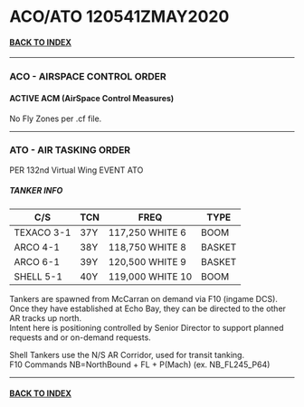 # ACO/ATO 120541ZMAY2020

#### [BACK TO INDEX](https://daviddcs.github.io/nttr/) 
---

### ACO - AIRSPACE CONTROL ORDER

#### ACTIVE ACM (AirSpace Control Measures)
No Fly Zones per .cf file.

---
### ATO - AIR TASKING ORDER  

PER 132nd Virtual Wing EVENT ATO

##### TANKER INFO

 | C/S | TCN | FREQ | TYPE 
 | - | - | - | - |
 | TEXACO 3-1 | 37Y | 117,250 WHITE 6 | BOOM
 | ARCO 4-1 | 38Y | 118,750 WHITE 8 | BASKET
 | ARCO 6-1 | 39Y | 120,500 WHITE 9 | BASKET
 | SHELL 5-1 | 40Y | 119,000 WHITE 10 | BOOM

Tankers are spawned from McCarran on demand via F10 (ingame DCS).
Once they have established at Echo Bay, they can be directed to the other AR tracks up north.  
Intent here is positioning controlled by Senior Director to support planned requests and or on-demand requests. 

Shell Tankers use the N/S AR Corridor, used for transit tanking.  
F10 Commands NB=NorthBound + FL + P(Mach) (ex. NB_FL245_P64)  

---
#### [BACK TO INDEX](https://daviddcs.github.io/nttr/) 